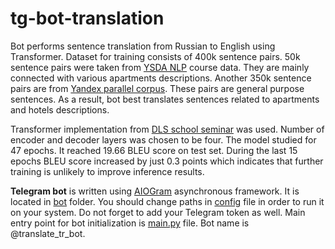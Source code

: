 # tg-bot-translation
Bot performs sentence translation from Russian to English using Transformer. Dataset for training consists of 400k sentence pairs. 50k sentence pairs were taken from
[YSDA NLP](https://github.com/yandexdataschool/nlp_course) course data. They are mainly connected with various apartments descriptions. Another 350k sentence pairs
are from [Yandex parallel corpus](https://translate.yandex.ru/corpus?lang=en). These pairs are general purpose sentences. As a result, bot 
best translates sentences related to apartments and hotels descriptions. 

Transformer implementation from [DLS school seminar](https://drive.google.com/drive/u/0/folders/1uzNwvPY4rzmkogdWto-tnjsl26wk04Lw) was used. Number of encoder 
and decoder layers was chosen to be four. The model studied for 47 epochs. It reached 19.66 BLEU score on test set. During the last 15 epochs
BLEU score increased by just 0.3 points which indicates that further training is unlikely to improve inference results.

**Telegram bot** is written using [AIOGram](https://github.com/aiogram/aiogram) asynchronous framework. It is located in [bot](bot) folder. 
You should change paths in [config](bot/config.py) file in order to run it on your system. Do not forget to add your Telegram token as well.
Main entry point for bot initialization is [main.py](main.py) file. Bot name is @translate_tr_bot. 

<p float="center">
<img src="img.png>
</p>

